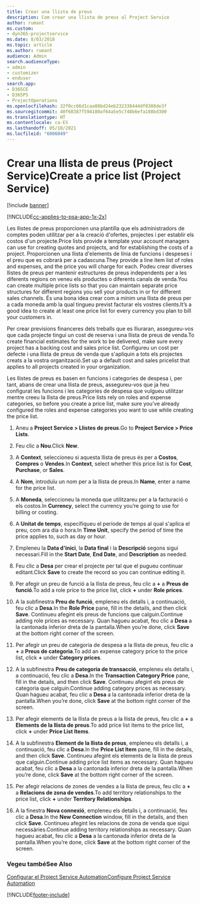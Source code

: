 ```yaml
---
title: Crear una llista de preus
description: Com crear una llista de preus al Project Service
author: rumant
ms.custom:
- dyn365-projectservice
ms.date: 8/03/2018
ms.topic: article
ms.author: rumant
audience: Admin
search.audienceType:
- admin
- customizer
- enduser
search.app:
- D365CE
- D365PS
- ProjectOperations
ms.openlocfilehash: 32f0cc66d1caa08bd24eb232338444df0388de3f
ms.sourcegitcommit: 40f68387f594180af64a5e5c748b6efa188bd300
ms.translationtype: HT
ms.contentlocale: ca-ES
ms.lasthandoff: 05/10/2021
ms.locfileid: "6006049"
---
```

# <a name="create-a-price-list-project-service"></a><span data-ttu-id="dff09-103">Crear una llista de preus (Project Service)</span><span class="sxs-lookup"><span data-stu-id="dff09-103">Create a price list (Project Service)</span></span>

[!include [banner](../includes/psa-now-project-operations.md)]

[!INCLUDE[cc-applies-to-psa-app-1x-2x](../includes/cc-applies-to-psa-app-1x-2x.md)]

<span data-ttu-id="dff09-104">Les llistes de preus proporcionen una plantilla que els administradors de comptes poden utilitzar per a la creació d'ofertes, projectes i per establir els costos d'un projecte.</span><span class="sxs-lookup"><span data-stu-id="dff09-104">Price lists provide a template your account managers can use for creating quotes and projects, and for establishing the costs of a project.</span></span> <span data-ttu-id="dff09-105">Proporcionen una llista d'elements de línia de funcions i despeses i el preu que es cobrarà per a cadascuna.</span><span class="sxs-lookup"><span data-stu-id="dff09-105">They provide a line item list of roles and expenses, and the price you will charge for each.</span></span> <span data-ttu-id="dff09-106">Podeu crear diverses llistes de preus per mantenir estructures de preus independents per a les diferents regions on veneu els productes o diferents canals de venda.</span><span class="sxs-lookup"><span data-stu-id="dff09-106">You can create multiple price lists so that you can maintain separate price structures for different regions you sell your products in or for different sales channels.</span></span> <span data-ttu-id="dff09-107">És una bona idea crear com a mínim una llista de preus per a cada moneda amb la qual tingueu previst facturar els vostres clients.</span><span class="sxs-lookup"><span data-stu-id="dff09-107">It’s a good idea to create at least one price list for every currency you plan to bill your customers in.</span></span>  
  
<span data-ttu-id="dff09-108">Per crear previsions financeres dels treballs que es lliuraran, assegureu-vos que cada projecte tingui un cost de reserva i una llista de preus de venda.</span><span class="sxs-lookup"><span data-stu-id="dff09-108">To create financial estimates for the work to be delivered, make sure every project has a backing cost and sales price list.</span></span> <span data-ttu-id="dff09-109">Configureu un cost per defecte i una llista de preus de venda que s'apliquin a tots els projectes creats a la vostra organització.</span><span class="sxs-lookup"><span data-stu-id="dff09-109">Set up a default cost and sales pricelist that applies to all projects created in your organization.</span></span>  
  
<span data-ttu-id="dff09-110">Les llistes de preus es basen en funcions i categories de despesa i, per tant, abans de crear una llista de preus, assegureu-vos que ja heu configurat les funcions i les categories de despesa que vulgueu utilitzar mentre creeu la llista de preus.</span><span class="sxs-lookup"><span data-stu-id="dff09-110">Price lists rely on roles and expense categories, so before you create a price list, make sure you’ve already configured the roles and expense categories you want to use while creating the price list.</span></span>  
  
1.  <span data-ttu-id="dff09-111">Aneu a **Project Service > Llistes de preus**.</span><span class="sxs-lookup"><span data-stu-id="dff09-111">Go to **Project Service > Price Lists**.</span></span>  
  
2.  <span data-ttu-id="dff09-112">Feu clic a **Nou**.</span><span class="sxs-lookup"><span data-stu-id="dff09-112">Click **New**.</span></span>  
  
3.  <span data-ttu-id="dff09-113">A **Context**, seleccioneu si aquesta llista de preus és per a **Costos**, **Compres** o **Vendes**.</span><span class="sxs-lookup"><span data-stu-id="dff09-113">In **Context**, select whether this price list is for **Cost**, **Purchase**, or **Sales**.</span></span>  
  
4.  <span data-ttu-id="dff09-114">A **Nom**, introduïu un nom per a la llista de preus.</span><span class="sxs-lookup"><span data-stu-id="dff09-114">In **Name**, enter a name for the price list.</span></span>  
  
5.  <span data-ttu-id="dff09-115">A **Moneda**, seleccioneu la moneda que utilitzareu per a la facturació o els costos.</span><span class="sxs-lookup"><span data-stu-id="dff09-115">In **Currency**, select the currency you’re going to use for billing or costing.</span></span>  
  
6.  <span data-ttu-id="dff09-116">A **Unitat de temps**, especifiqueu el període de temps al qual s'aplica el preu, com ara dia o hora.</span><span class="sxs-lookup"><span data-stu-id="dff09-116">In **Time Unit**, specify the period of time the price applies to, such as day or hour.</span></span>  
  
7.  <span data-ttu-id="dff09-117">Empleneu la **Data d'inici**, la **Data final** i la **Descripció** segons sigui necessari.</span><span class="sxs-lookup"><span data-stu-id="dff09-117">Fill in the **Start Date**, **End Date**, and **Description** as needed.</span></span>  
  
8.  <span data-ttu-id="dff09-118">Feu clic a **Desa** per crear el projecte per tal que el pugueu continuar editant.</span><span class="sxs-lookup"><span data-stu-id="dff09-118">Click **Save** to create the record so you can continue editing it.</span></span>  
  
9. <span data-ttu-id="dff09-119">Per afegir un preu de funció a la llista de preus, feu clic a **+** a **Preus de funció**.</span><span class="sxs-lookup"><span data-stu-id="dff09-119">To add a role price to the price list, click **+** under **Role prices**.</span></span>  
  
10. <span data-ttu-id="dff09-120">A la subfinestra **Preu de funció**, empleneu els detalls i, a continuació, feu clic a **Desa**.</span><span class="sxs-lookup"><span data-stu-id="dff09-120">In the **Role Price** pane, fill in the details, and then click **Save**.</span></span> <span data-ttu-id="dff09-121">Continueu afegint els preus de funcions que calguin.</span><span class="sxs-lookup"><span data-stu-id="dff09-121">Continue adding role prices as necessary.</span></span> <span data-ttu-id="dff09-122">Quan hagueu acabat, feu clic a **Desa** a la cantonada inferior dreta de la pantalla.</span><span class="sxs-lookup"><span data-stu-id="dff09-122">When you’re done, click **Save** at the bottom right corner of the screen.</span></span>  
  
11. <span data-ttu-id="dff09-123">Per afegir un preu de categoria de despesa a la llista de preus, feu clic a **+** a **Preus de categoria**.</span><span class="sxs-lookup"><span data-stu-id="dff09-123">To add an expense category price to the price list, click **+** under **Category prices**.</span></span>  
  
12. <span data-ttu-id="dff09-124">A la subfinestra **Preu de categoria de transacció**, empleneu els detalls i, a continuació, feu clic a **Desa**.</span><span class="sxs-lookup"><span data-stu-id="dff09-124">In the **Transaction Category Price** pane, fill in the details, and then click **Save**.</span></span> <span data-ttu-id="dff09-125">Continueu afegint els preus de categoria que calguin.</span><span class="sxs-lookup"><span data-stu-id="dff09-125">Continue adding category prices as necessary.</span></span> <span data-ttu-id="dff09-126">Quan hagueu acabat, feu clic a **Desa** a la cantonada inferior dreta de la pantalla.</span><span class="sxs-lookup"><span data-stu-id="dff09-126">When you’re done, click **Save** at the bottom right corner of the screen.</span></span>  
  
13. <span data-ttu-id="dff09-127">Per afegir elements de la llista de preus a la llista de preus, feu clic a **+** a **Elements de la llista de preus**.</span><span class="sxs-lookup"><span data-stu-id="dff09-127">To add price list items to the price list, click **+** under **Price List Items**.</span></span>  
  
14. <span data-ttu-id="dff09-128">A la subfinestra **Element de la llista de preus**, empleneu els detalls i, a continuació, feu clic a **Desa**.</span><span class="sxs-lookup"><span data-stu-id="dff09-128">In the **Price List Item** pane, fill in the details, and then click **Save**.</span></span> <span data-ttu-id="dff09-129">Continueu afegint els elements de la llista de preus que calguin.</span><span class="sxs-lookup"><span data-stu-id="dff09-129">Continue adding price list items as necessary.</span></span> <span data-ttu-id="dff09-130">Quan hagueu acabat, feu clic a **Desa** a la cantonada inferior dreta de la pantalla.</span><span class="sxs-lookup"><span data-stu-id="dff09-130">When you’re done, click **Save** at the bottom right corner of the screen.</span></span>  
  
15. <span data-ttu-id="dff09-131">Per afegir relacions de zones de vendes a la llista de preus, feu clic a **+** a **Relacions de zona de vendes**.</span><span class="sxs-lookup"><span data-stu-id="dff09-131">To add territory relationships to the price list, click **+** under **Territory Relationships**.</span></span>  
  
16. <span data-ttu-id="dff09-132">A la finestra **Nova connexió**, empleneu els detalls i, a continuació, feu clic a **Desa**.</span><span class="sxs-lookup"><span data-stu-id="dff09-132">In the **New Connection** window, fill in the details, and then click **Save**.</span></span> <span data-ttu-id="dff09-133">Continueu afegint les relacions de zona de venda que sigui necessàries.</span><span class="sxs-lookup"><span data-stu-id="dff09-133">Continue adding territory relationships as necessary.</span></span> <span data-ttu-id="dff09-134">Quan hagueu acabat, feu clic a **Desa** a la cantonada inferior dreta de la pantalla.</span><span class="sxs-lookup"><span data-stu-id="dff09-134">When you’re done, click **Save** at the bottom right corner of the screen.</span></span>  
  
### <a name="see-also"></a><span data-ttu-id="dff09-135">Vegeu també</span><span class="sxs-lookup"><span data-stu-id="dff09-135">See Also</span></span>  
 [<span data-ttu-id="dff09-136">Configurar el Project Service Automation</span><span class="sxs-lookup"><span data-stu-id="dff09-136">Configure Project Service Automation</span></span>](../psa/configure.md)


[!INCLUDE[footer-include](../includes/footer-banner.md)]